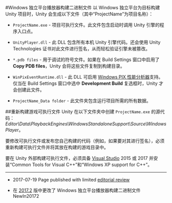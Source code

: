 #Windows 独立平台播放器构建二进制文件
以 Windows 独立平台为目标构建 Unity 项目时，Unity 会生成以下文件（其中“ProjectName”为项目名称）：

* `ProjectName.exe` - 项目可执行文件。此文件包含启动时调用 Unity 引擎的程序入口点。

* `UnityPlayer.dll` - 此 DLL 包含所有本机 Unity 引擎代码。还会使用 Unity Technologies 证书对此文件进行签名，从而轻松验证引擎未被篡改。

* `*.pdb files` - 用于调试的符号文件。如果在 Build Settings 窗口中启用了 __Copy PDB files__，Unity 会将这些文件复制到构建目录。

* `WinPixEventRuntime.dll` - 此 DLL 可启用 [Windows PIX 性能分析器](https://blogs.msdn.microsoft.com/pix/2017/01/17/introducing-pix-on-windows-beta/)支持。仅当在 Build Settings 窗口中选中 __Development Build__ 复选框时，Unity 才会创建此文件。

* `ProjectName_Data folder` - 此文件夹包含运行项目所需的所有数据。

##重新构建游戏可执行文件
Unity 在以下文件夹中创建 `ProjectName.exe` 的源代码：*Editor\Data\PlaybackEngines\WindowsStandaloneSupport\Source\WindowsPlayer*。

要修改可执行文件或发布您自己构建的代码（例如，如果要对其进行签名），必须重新构建可执行文件并将其放在构建的游戏目录中。

要在 Unity 外部构建可执行文件，必须具备 [Visual Studio](https://www.visualstudio.com/) 2015 或 2017 并安装“Common Tools for Visual C++”和“Windows XP support for C++”。

---
* <span class="page-edit">2017-07-19  Page published with limited [editorial review](DocumentationEditorialReview.html)
</span>

* <span class="page-history">在 [2017.2](https://docs.unity3d.com/2017.2/Documentation/Manual/30_search.html?q=newin20172) 版中更改了 Windows 独立平台播放器构建二进制文件 <span class="search-words">NewIn20172</span></span>

